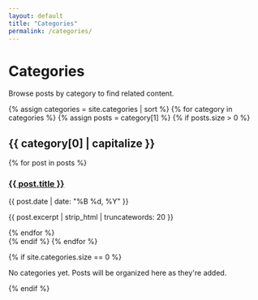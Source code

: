 ```yaml
---
layout: default
title: "Categories"
permalink: /categories/
---
```


# Categories

Browse posts by category to find related content.

{% assign categories = site.categories | sort %}
{% for category in categories %}
  {% assign posts = category[1] %}
  {% if posts.size > 0 %}
    <h2 id="{{ category[0] | slugify }}">{{ category[0] | capitalize }}</h2>
    <div class="posts">
      {% for post in posts %}
        <article class="post">
          <h3><a href="{{ post.url | relative_url }}">{{ post.title }}</a></h3>
          <p class="post-meta">{{ post.date | date: "%B %d, %Y" }}</p>
          <p>{{ post.excerpt | strip_html | truncatewords: 20 }}</p>
        </article>
      {% endfor %}
    </div>
  {% endif %}
{% endfor %}

{% if site.categories.size == 0 %}
  <p>No categories yet. Posts will be organized here as they're added.</p>
{% endif %}